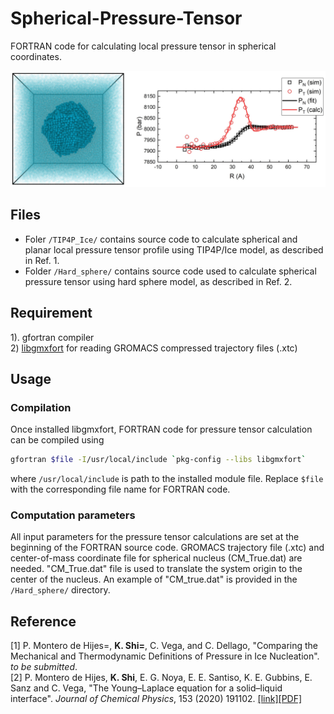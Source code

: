 # Spherical-Pressure-Tensor
FORTRAN code for calculating local pressure tensor in spherical coordinates. <br/>

![Normal and tangential pressure profile in a hard-sphere critical nucleus](https://github.com/KaihangShi/Spherical-Pressure-Tensor/blob/main/hard_sphere_fluid.jpg)


## Files
- Foler `/TIP4P_Ice/` contains source code to calculate spherical and planar local pressure tensor profile using TIP4P/Ice model, as described in Ref. 1. <br/>
- Folder `/Hard_sphere/` contains source code used to calculate spherical pressure tensor using hard sphere model, as described in Ref. 2. 

## Requirement
1). gfortran compiler <br/>
2) [libgmxfort](https://github.com/KaihangShi/libgmxfort) for reading GROMACS compressed trajectory files (.xtc)<br/>

## Usage
### Compilation
Once installed libgmxfort, FORTRAN code for pressure tensor calculation can be compiled using
```bash
gfortran $file -I/usr/local/include `pkg-config --libs libgmxfort`

```
where ```/usr/local/include``` is path to the installed module file. Replace ```$file``` with the corresponding file name for FORTRAN code.

### Computation parameters
All input parameters for the pressure tensor calculations are set at the beginning of the FORTRAN source code. GROMACS trajectory file (.xtc) and center-of-mass coordinate file for spherical nucleus (CM_True.dat) are needed. "CM_True.dat" file is used to translate the system origin to the center of the nucleus. An example of "CM_true.dat" is provided in the `/Hard_sphere/` directory.

## Reference
[1] P. Montero de Hijes=, **K. Shi=**, C. Vega, and C. Dellago, \"Comparing the Mechanical and Thermodynamic Definitions of Pressure in Ice Nucleation\". *to be submitted*. <br/>
[2] P. Montero de Hijes, **K. Shi**, E. G. Noya, E. E. Santiso, K. E. Gubbins, E. Sanz and C. Vega, \"The Young–Laplace equation for a solid–liquid interface\". *Journal of Chemical Physics*, 153 (2020) 191102. [[link]](https://aip.scitation.org/doi/10.1063/5.0032602)[[PDF]](http://kaihangshi.github.io/assets/docs/paper/Hijes_jcp_2020.pdf)
